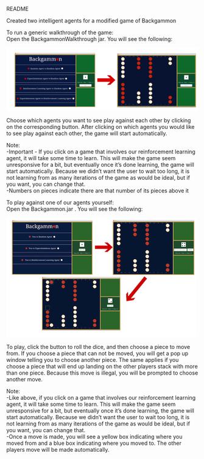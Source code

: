 
README

Created two intelligent agents for a modified game of Backgammon 

To run a generic walkthrough of the game:   
Open the BackgammonWalkthrough jar. You will see the following:    

![Alt text](/images/gameHumanAgent.png?raw=true "")

Choose which agents you want to see play against each other by clicking on the corresponding button. After clicking on which agents you would like to see play against each other, the game will start automatically.   

Note:  
-Important - If you click on a game that involves our reinforcement learning agent, it will take some time to learn. This will make the game seem unresponsive for a bit, but eventually once it’s done learning, the game will start automatically. Because we didn’t want the user to wait too long, it is not learning from as many iterations of the game as would be ideal, but if you want, you can change that.   
-Numbers on pieces indicate there are that number of its  pieces above it  

To play against one of our agents yourself:   
Open the Backgammon.jar . You will see the following:  

![Alt text](/images/gameWalkthrough.png?raw=true "")

To play, click the button to roll the dice, and then choose a piece to move from. If you choose a piece that can not be moved, you will get a pop up window telling you to choose another piece. The same applies if you choose a piece that will end up landing on the other players stack with more than one piece. Because this move is illegal, you will be prompted to choose another move.   

Note:  
-Like above, if you click on a game that involves our reinforcement learning agent, it will take some time to learn. This will make the game seem unresponsive for a bit, but eventually once it’s done learning, the game will start automatically. Because we didn’t want the user to wait too long, it is not learning from as many iterations of the game as would be ideal, but if you want, you can change that.   
-Once a move is made, you will see a yellow box indicating where you moved from and a blue box indicating where you moved to. The other players move will be made automatically.   
